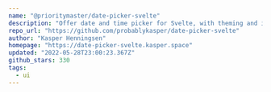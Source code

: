 ```yaml
---
name: "@prioritymaster/date-picker-svelte"
description: "Offer date and time picker for Svelte, with theming and i18n support."
repo_url: "https://github.com/probablykasper/date-picker-svelte"
author: "Kasper Henningsen"
homepage: "https://date-picker-svelte.kasper.space"
updated: "2022-05-28T23:00:23.367Z"
github_stars: 330
tags: 
  - ui
---
```


